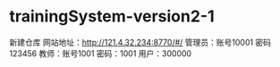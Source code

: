 # trainingSystem-version2-1
新建仓库
网站地址：http://121.4.32.234:8770/#/
管理员：账号10001  密码123456
教师：账号1001   密码：1001
用户：300000
